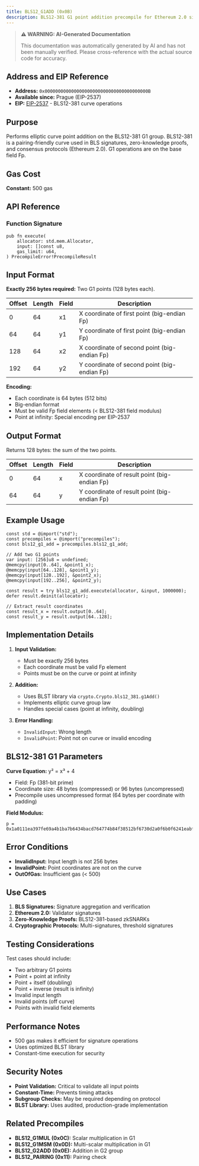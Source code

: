 ```yaml
---
title: BLS12_G1ADD (0x0B)
description: BLS12-381 G1 point addition precompile for Ethereum 2.0 signature verification.
---
```


> **⚠️ WARNING: AI-Generated Documentation**
>
> This documentation was automatically generated by AI and has not been manually verified.
> Please cross-reference with the actual source code for accuracy.

## Address and EIP Reference

- **Address:** `0x000000000000000000000000000000000000000B`
- **Available since:** Prague (EIP-2537)
- **EIP:** [EIP-2537](https://eips.ethereum.org/EIPS/eip-2537) - BLS12-381 curve operations

## Purpose

Performs elliptic curve point addition on the BLS12-381 G1 group. BLS12-381 is a pairing-friendly curve used in BLS signatures, zero-knowledge proofs, and consensus protocols (Ethereum 2.0). G1 operations are on the base field Fp.

## Gas Cost

**Constant:** 500 gas

## API Reference

### Function Signature

```zig
pub fn execute(
    allocator: std.mem.Allocator,
    input: []const u8,
    gas_limit: u64,
) PrecompileError!PrecompileResult
```

## Input Format

**Exactly 256 bytes required:** Two G1 points (128 bytes each).

| Offset | Length | Field | Description |
|--------|--------|-------|-------------|
| 0      | 64     | x1    | X coordinate of first point (big-endian Fp) |
| 64     | 64     | y1    | Y coordinate of first point (big-endian Fp) |
| 128    | 64     | x2    | X coordinate of second point (big-endian Fp) |
| 192    | 64     | y2    | Y coordinate of second point (big-endian Fp) |

**Encoding:**
- Each coordinate is 64 bytes (512 bits)
- Big-endian format
- Must be valid Fp field elements (< BLS12-381 field modulus)
- Point at infinity: Special encoding per EIP-2537

## Output Format

Returns 128 bytes: the sum of the two points.

| Offset | Length | Field | Description |
|--------|--------|-------|-------------|
| 0      | 64     | x     | X coordinate of result point (big-endian Fp) |
| 64     | 64     | y     | Y coordinate of result point (big-endian Fp) |

## Example Usage

```zig
const std = @import("std");
const precompiles = @import("precompiles");
const bls12_g1_add = precompiles.bls12_g1_add;

// Add two G1 points
var input: [256]u8 = undefined;
@memcpy(input[0..64], &point1_x);
@memcpy(input[64..128], &point1_y);
@memcpy(input[128..192], &point2_x);
@memcpy(input[192..256], &point2_y);

const result = try bls12_g1_add.execute(allocator, &input, 1000000);
defer result.deinit(allocator);

// Extract result coordinates
const result_x = result.output[0..64];
const result_y = result.output[64..128];
```

## Implementation Details

1. **Input Validation:**
   - Must be exactly 256 bytes
   - Each coordinate must be valid Fp element
   - Points must be on the curve or point at infinity

2. **Addition:**
   - Uses BLST library via `crypto.Crypto.bls12_381.g1Add()`
   - Implements elliptic curve group law
   - Handles special cases (point at infinity, doubling)

3. **Error Handling:**
   - `InvalidInput`: Wrong length
   - `InvalidPoint`: Point not on curve or invalid encoding

## BLS12-381 G1 Parameters

**Curve Equation:** y² = x³ + 4
- Field: Fp (381-bit prime)
- Coordinate size: 48 bytes (compressed) or 96 bytes (uncompressed)
- Precompile uses uncompressed format (64 bytes per coordinate with padding)

**Field Modulus:**
```
p = 0x1a0111ea397fe69a4b1ba7b6434bacd764774b84f38512bf6730d2a0f6b0f6241eabfffeb153ffffb9feffffffffaaab
```

## Error Conditions

- **InvalidInput:** Input length is not 256 bytes
- **InvalidPoint:** Point coordinates are not on the curve
- **OutOfGas:** Insufficient gas (< 500)

## Use Cases

1. **BLS Signatures:** Signature aggregation and verification
2. **Ethereum 2.0:** Validator signatures
3. **Zero-Knowledge Proofs:** BLS12-381-based zkSNARKs
4. **Cryptographic Protocols:** Multi-signatures, threshold signatures

## Testing Considerations

Test cases should include:
- Two arbitrary G1 points
- Point + point at infinity
- Point + itself (doubling)
- Point + inverse (result is infinity)
- Invalid input length
- Invalid points (off curve)
- Points with invalid field elements

## Performance Notes

- 500 gas makes it efficient for signature operations
- Uses optimized BLST library
- Constant-time execution for security

## Security Notes

- **Point Validation:** Critical to validate all input points
- **Constant-Time:** Prevents timing attacks
- **Subgroup Checks:** May be required depending on protocol
- **BLST Library:** Uses audited, production-grade implementation

## Related Precompiles

- **BLS12_G1MUL (0x0C):** Scalar multiplication in G1
- **BLS12_G1MSM (0x0D):** Multi-scalar multiplication in G1
- **BLS12_G2ADD (0x0E):** Addition in G2 group
- **BLS12_PAIRING (0x11):** Pairing check
